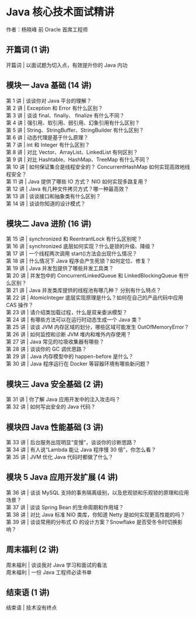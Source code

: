 # Java 核心技术面试精讲   

作者：杨晓峰 前 Oracle 首席工程师   

## 开篇词 (1 讲)   

开篇词 | 以面试题为切入点，有效提升你的 Java 内功   

## 模块一 Java 基础 (14 讲)

第 1 讲 | 谈谈你对 Java 平台的理解？  
第 2 讲 | Exception 和 Error 有什么区别？  
第 3 讲 | 谈谈 final、finally、 finalize 有什么不同？  
第 4 讲 | 强引用、软引用、弱引用、幻象引用有什么区别？  
第 5 讲 | String、StringBuffer、StringBuilder 有什么区别？  
第 6 讲 | 动态代理是基于什么原理？  
第 7 讲 | int 和 Integer 有什么区别？  
第 8 讲 | 对比 Vector、ArrayList、LinkedList 有何区别？  
第 9 讲 | 对比 Hashtable、HashMap、TreeMap 有什么不同？  
第 10 讲 | 如何保证集合是线程安全的？ ConcurrentHashMap 如何实现高效地线程安全？  
第 11 讲 | Java 提供了哪些 IO 方式？ NIO 如何实现多路复用？  
第 12 讲 | Java 有几种文件拷贝方式？哪一种最高效？  
第 13 讲 | 谈谈接口和抽象类有什么区别？  
第 14 讲 | 谈谈你知道的设计模式？

## 模块二 Java 进阶 (16 讲)

第 15 讲 | synchronized 和 ReentrantLock 有什么区别呢？  
第 16 讲 | synchronized 底层如何实现？什么是锁的升级、降级？  
第 17 讲 | 一个线程两次调用 start()方法会出现什么情况？  
第 18 讲 | 什么情况下 Java 程序会产生死锁？如何定位、修复？  
第 19 讲 | Java 并发包提供了哪些并发工具类？  
第 20 讲 | 并发包中的 ConcurrentLinkedQueue 和 LinkedBlockingQueue 有什么区别？  
第 21 讲 | Java 并发类库提供的线程池有哪几种？ 分别有什么特点？  
第 22 讲 | AtomicInteger 底层实现原理是什么？如何在自己的产品代码中应用 CAS 操作？  
第 23 讲 | 请介绍类加载过程，什么是双亲委派模型？  
第 24 讲 | 有哪些方法可以在运行时动态生成一个 Java 类？  
第 25 讲 | 谈谈 JVM 内存区域的划分，哪些区域可能发生 OutOfMemoryError？  
第 26 讲 | 如何监控和诊断 JVM 堆内和堆外内存使用？  
第 27 讲 | Java 常见的垃圾收集器有哪些？  
第 28 讲 | 谈谈你的 GC 调优思路？  
第 29 讲 | Java 内存模型中的 happen-before 是什么？  
第 30 讲 | Java 程序运行在 Docker 等容器环境有哪些新问题？

## 模块三 Java 安全基础 (2 讲)

第 31 讲 | 你了解 Java 应用开发中的注入攻击吗？  
第 32 讲 | 如何写出安全的 Java 代码？

## 模块四 Java 性能基础 (3 讲)

第 33 讲 | 后台服务出现明显“变慢”，谈谈你的诊断思路？  
第 34 讲 | 有人说“Lambda 能让 Java 程序慢 30 倍”，你怎么看？  
第 35 讲 | JVM 优化 Java 代码时都做了什么？   

## 模块 5 Java 应用开发扩展 (4 讲)

第 36 讲 | 谈谈 MySQL 支持的事务隔离级别，以及悲观锁和乐观锁的原理和应用场景？  
第 37 讲 | 谈谈 Spring Bean 的生命周期和作用域？  
第 38 讲 | 对比 Java 标准 NIO 类库，你知道 Netty 是如何实现更高性能的吗？  
第 39 讲 | 谈谈常用的分布式 ID 的设计方案？Snowflake 是否受冬令时切换影响？   

## 周末福利 (2 讲)    

周末福利 | 谈谈我对 Java 学习和面试的看法  
周末福利 | 一份 Java 工程师必读书单   

## 结束语 (1 讲)

结束语 | 技术没有终点   

